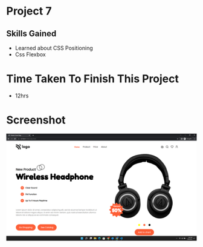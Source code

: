 # Project 7
## Skills Gained
- Learned about CSS Positioning
- Css Flexbox

# Time Taken To Finish This Project
- 12hrs

# Screenshot
![Project 7](./Screenshot-7.png)